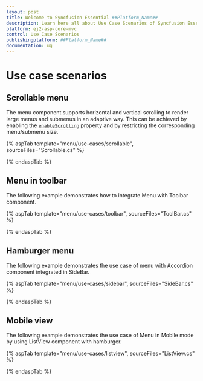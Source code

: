 ```yaml
---
layout: post
title: Welcome to Syncfusion Essential ##Platform_Name##
description: Learn here all about Use Case Scenarios of Syncfusion Essential ##Platform_Name## widgets based on HTML5 and jQuery.
platform: ej2-asp-core-mvc
control: Use Case Scenarios
publishingplatform: ##Platform_Name##
documentation: ug
---
```



# Use case scenarios

## Scrollable menu

The menu component supports horizontal and vertical scrolling to render large menus and submenus in an adaptive way. This can be achieved by enabling the [`enableScrolling`](https://help.syncfusion.com/cr/cref_files/aspnetcore-js2/Syncfusion.EJ2~Syncfusion.EJ2.Navigations.Menu~EnableScrolling.html) property and by restricting the corresponding menu/submenu size.

{% aspTab template="menu/use-cases/scrollable", sourceFiles="Scrollable.cs" %}

{% endaspTab %}

## Menu in toolbar

The following example demonstrates how to integrate Menu with Toolbar component.

{% aspTab template="menu/use-cases/toolbar", sourceFiles="ToolBar.cs" %}

{% endaspTab %}

## Hamburger menu

The following example demonstrates the use case of menu with Accordion component integrated in SideBar.

{% aspTab template="menu/use-cases/sidebar", sourceFiles="SideBar.cs" %}

{% endaspTab %}

## Mobile view

The following example demonstrates the use case of Menu in Mobile mode by using ListView component with hamburger.

{% aspTab template="menu/use-cases/listview", sourceFiles="ListView.cs" %}

{% endaspTab %}
